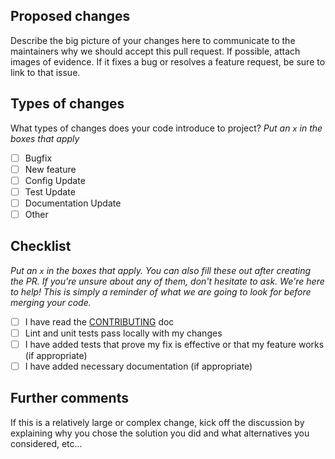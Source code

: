 ## Proposed changes
Describe the big picture of your changes here to communicate to the maintainers why we should accept this pull request. If possible, attach images of evidence. If it fixes a bug or resolves a feature request, be sure to link to that issue.

## Types of changes
What types of changes does your code introduce to project?
_Put an `x` in the boxes that apply_

- [ ] Bugfix
- [ ] New feature
- [ ] Config Update
- [ ] Test Update
- [ ] Documentation Update
- [ ] Other

## Checklist
_Put an `x` in the boxes that apply. You can also fill these out after creating the PR. If you're unsure about any of them, don't hesitate to ask. We're here to help! This is simply a reminder of what we are going to look for before merging your code._

- [ ] I have read the [CONTRIBUTING](https://github.com/brunohjs/rasa-model-report/blob/main/CONTRIBUTING.md) doc
- [ ] Lint and unit tests pass locally with my changes
- [ ] I have added tests that prove my fix is effective or that my feature works (if appropriate)
- [ ] I have added necessary documentation (if appropriate)

## Further comments
If this is a relatively large or complex change, kick off the discussion by explaining why you chose the solution you did and what alternatives you considered, etc...
